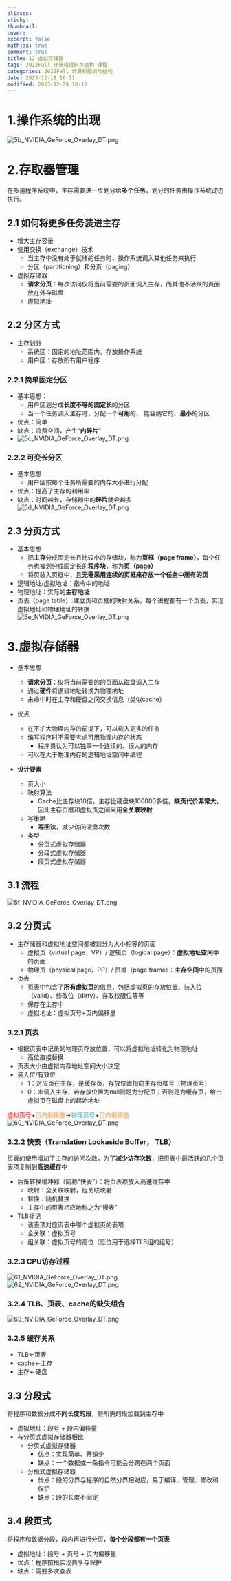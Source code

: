 ```yaml
---
aliases: 
sticky:
thumbnail:
cover: 
excerpt: false
mathjax: true
comment: true
title: 12_虚拟存储器
tags: 2022Fall_计算机组织与结构 课程
categories: 2022Fall_计算机组织与结构
date: 2023-12-18 16:11
modified: 2023-12-29 10:12
---
```


# 1.操作系统的出现

![5b_NVIDIA_GeForce_Overlay_DT.png](https://chillcharlie-img.oss-cn-hangzhou.aliyuncs.com/imgae/2023/01/31/6d3406bb2a970a4dce05bb9036e66ce1_5b_NVIDIA_GeForce_Overlay_DT.png)

# 2.存取器管理

在多道程序系统中，主存需要进一步划分给**多个任务**，划分的任务由操作系统动态执行。

## 2.1 如何将更多任务装进主存

- 增大主存容量
- 使用交换（exchange）技术
	- 当主存中没有处于就绪的任务时，操作系统调入其他任务来执行
	- 分区（partitioning）和分页（paging）
- 虚拟存储器
	- **请求分页**：每次访问仅将当前需要的页面调入主存，而其他不活跃的页面放在外存磁盘
	- 虚拟地址

## 2.2 分区方式

- 主存划分
	- 系统区：固定的地址范围内，存放操作系统
	- 用户区：存放所有用户程序

### 2.2.1 简单固定分区

- 基本思想：
	- 用户区划分成**长度不等的固定长**的分区
	- 当一个任务调入主存时，分配一个**可用**的、 能容纳它的、**最小**的分区
- 优点：简单
- 缺点：浪费空间，产生“**内碎片**”
- ![5c_NVIDIA_GeForce_Overlay_DT.png](https://chillcharlie-img.oss-cn-hangzhou.aliyuncs.com/imgae/2023/01/31/17583f0623a3d0b59911835f22715509_5c_NVIDIA_GeForce_Overlay_DT.png)

### 2.2.2 可变长分区

- 基本思想
	- 用户区按每个任务所需要的内存大小进行分配
- 优点：提高了主存的利用率
- 缺点：时间越长，存储器中的**碎片**就会越多![5d_NVIDIA_GeForce_Overlay_DT.png](https://chillcharlie-img.oss-cn-hangzhou.aliyuncs.com/imgae/2023/01/31/0619006da4805046e4a5bd63e162b6c6_5d_NVIDIA_GeForce_Overlay_DT.png)

## 2.3 分页方式

- 基本思想
	- 把**主存**分成固定长且比较小的存储块，称为**页框（page frame）**，每个任务也被划分成固定长的**程序块**，称为**页（page）**
	- 将页装入页框中，且**无需采用连续的页框来存放一个任务中所有的页**
- 逻辑地址/虚拟地址：指令中的地址
- 物理地址：实际的**主存地址**
- 页表（page table）:建立页和页框的映射关系，每个进程都有一个页表，实现虚拟地址和物理地址的转换  
![5e_NVIDIA_GeForce_Overlay_DT.png](https://chillcharlie-img.oss-cn-hangzhou.aliyuncs.com/imgae/2023/01/31/73031fda94faa13ea99841808700ec22_73031fda94faa13ea99841808700ec22_5e_NVIDIA_GeForce_Overlay_DT.png)

# 3.虚拟存储器

- 基本思想
	- **请求分页**：仅将当前需要的的页面从磁盘调入主存
	- 通过**硬件**将逻辑地址转换为物理地址
	- 未命中时在主存和硬盘之间交换信息（类似cache）
- 优点
	- 在不扩大物理内存的前提下，可以载入更多的任务
	- 编写程序时不需要考虑可用物理内存的状态
		- 程序员认为可以独享一个连续的、很大的内存
	- 可以在大于物理内存的逻辑地址空间中编程

- **设计要素**
	- 页大小
	- 映射算法
		- Cache比主存块10倍，主存比硬盘块100000多倍，**缺页代价非常大**，因此主存页框和虚拟页之间采用**全关联映射**
	- 写策略
		- **写回法**，减少访问硬盘次数
	- 类型
		- 分页式虚拟存储器
		- 分段式虚拟存储器
		- 段页式虚拟存储器

## 3.1 流程

![5f_NVIDIA_GeForce_Overlay_DT.png](https://chillcharlie-img.oss-cn-hangzhou.aliyuncs.com/imgae/2023/01/31/ccab8fbb228724bd01085ee263452bfe_5f_NVIDIA_GeForce_Overlay_DT.png)

## 3.2 分页式

- 主存储器和虚拟地址空间都被划分为大小相等的页面
	- 虚拟页（virtual page，VP）/ 逻辑页（logical page）：**虚拟地址空间**中的页面
	- 物理页（physical page，PP）/ 页框（page frame）：**主存空间**中的页面
- 页表
	- 页表中包含了**所有虚拟页**的信息，包括虚拟页的存放位置、装入位（valid）、修改位（dirty）、存取权限位等等
	- 保存在主存中
	- 虚拟地址：虚拟页号+页内偏移量

### 3.2.1 页表

- 根据页表中记录的物理页存放位置，可以将虚拟地址转化为物理地址
	- 高位直接替换
- 页表大小由虚拟内存地址空间大小决定
- 装入位/有效位
	- 1：对应页在主存，是缓存页，存放位置指向主存页框号（物理页号）
	- 0：未调入主存，若存放位置为null则是为分配页；否则是为缓存页，给出虚拟页在磁盘上的起始地址

<font color="#ff0000">虚拟页号</font>+<font color="#f79646">页内偏移量</font>-><font color="#4bacc6">物理页号</font>+<font color="#f79646">页内偏移量</font>  
![60_NVIDIA_GeForce_Overlay_DT.png](https://chillcharlie-img.oss-cn-hangzhou.aliyuncs.com/imgae/2023/01/31/52e6d25b19098e8682fb825f9c188f20_60_NVIDIA_GeForce_Overlay_DT.png)

### 3.2.2 快表（Translation Lookaside Buffer， TLB）

页表的使用增加了主存的访问次数，为了**减少访存次数**，把页表中最活跃的几个页表项复制到**高速缓存**中

- 后备转换缓冲器（简称“快表”）：将页表项放入高速缓存中
	- 映射：全关联映射，组关联映射
	- 替换：随机替换
	- 主存中的页表相应地称之为“慢表”
- TLB标记
	- 该表项对应页表中哪个虚拟页的表项
	- 全关联：虚拟页号
	- 组关联：虚拟页号的高位（低位用于选择TLB组的组号）

### 3.2.3 CPU访存过程

![61_NVIDIA_GeForce_Overlay_DT.png](https://chillcharlie-img.oss-cn-hangzhou.aliyuncs.com/imgae/2023/01/31/d2f860ed41f335178208d7c2e8dff11b_61_NVIDIA_GeForce_Overlay_DT.png)  
![62_NVIDIA_GeForce_Overlay_DT.png](https://chillcharlie-img.oss-cn-hangzhou.aliyuncs.com/imgae/2023/01/31/c7705c8b487da9c22ff5f500efd4d7f4_62_NVIDIA_GeForce_Overlay_DT.png)

### 3.2.4 TLB、页表、cache的缺失组合

![63_NVIDIA_GeForce_Overlay_DT.png](https://chillcharlie-img.oss-cn-hangzhou.aliyuncs.com/imgae/2023/01/31/0131beb6267258138204707408b125bf_63_NVIDIA_GeForce_Overlay_DT.png)

### 3.2.5 缓存关系

- TLB<-页表
- cache<-主存
- 主存<-硬盘

## 3.3 分段式

将程序和数据分成**不同长度的段**，将所需的段加载到主存中

- 虚拟地址：段号 + 段内偏移量
- 与分页式虚拟存储器相比
	- 分页式虚拟存储器
		- 优点：实现简单、开销少
		- 缺点：一个数据或一条指令可能会分跨在两个页面
	- 分段式虚拟存储器
		- 优点：段的分界与程序的自然分界相对应，易于编译、管理、修改和保护
		- 缺点：段的长度不固定

## 3.4 段页式

将程序和数据分段，段内再进行分页，**每个分段都有一个页表**

- 虚拟地址：段号 + 页号 + 页内偏移量
- 优点：程序按段实现共享与保护
- 缺点：需要多次查表
